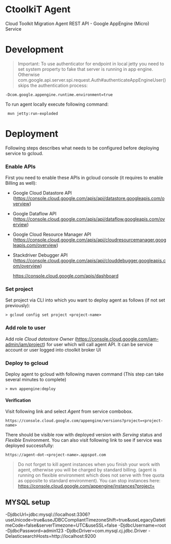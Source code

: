 CtoolkiT Agent
==============

Cloud Toolkit Migration Agent REST API - Google AppEngine (Micro) Service

# Development
> Important: To use authenticator for endpoint in local jetty you need to set system property to fake that server is 
running in app engine. Otherwise com.google.api.server.spi.request.Auth#authenticateAppEngineUser() skips the authentication process:

    -Dcom.google.appengine.runtime.environment=true
    
To run agent locally execute following command:
     
     mvn jetty:run-exploded
    
# Deployment
Following steps describes what needs to be configured before deploying service to gcloud.
### Enable APIs
First you need to enable these APIs in gcloud console (it requires to enable Billing as well):
- Google Cloud Datastore API (https://console.cloud.google.com/apis/api/datastore.googleapis.com/overview)
- Google Dataflow API (https://console.cloud.google.com/apis/api/dataflow.googleapis.com/overview)
- Google Cloud Resource Manager API (https://console.cloud.google.com/apis/api/cloudresourcemanager.googleapis.com/overview)
- Stackdriver Debugger API (https://console.cloud.google.com/apis/api/clouddebugger.googleapis.com/overview)

    https://console.cloud.google.com/apis/dashboard

### Set project
Set project via CLI into which you want to deploy agent as follows (if not set previously):

    > gcloud config set project <project-name>

### Add role to user
Add role _Cloud datastore Owner_ (https://console.cloud.google.com/iam-admin/iam/project) for user which will call agent API. 
It can be service account or user logged into ctoolkit broker UI

### Deploy to gcloud
Deploy agent to gcloud with following maven command (This step can take several minutes to complete)

    > mvn appengine:deploy

#### Verification
Visit following link and select _Agent_ from service combobox.

    https://console.cloud.google.com/appengine/versions?project=<project-name>
      
There should be visible row with deployed version with _Serving_ status and _Flexible_ Environment. 
You can also visit following link to see if service was deployed successfully:

    https://agent-dot-<project-name>.appspot.com

> Do not forget to kill agent instances when you finish your work with agent, otherwise you will be charged by standard billing. 
(agent is running on flexible environment which does not serve with free quota as opposite to standard environment). You can stop
instances here: https://console.cloud.google.com/appengine/instances?project=<project-name>

## MYSQL setup 
-DjdbcUrl=jdbc:mysql://localhost:3306?useUnicode=true&useJDBCCompliantTimezoneShift=true&useLegacyDatetimeCode=false&serverTimezone=UTC&useSSL=false
-DjdbcUsername=root
-DjdbcPassword=admin123
-DjdbcDriver=com.mysql.cj.jdbc.Driver
-DelasticsearchHosts=http://localhost:9200